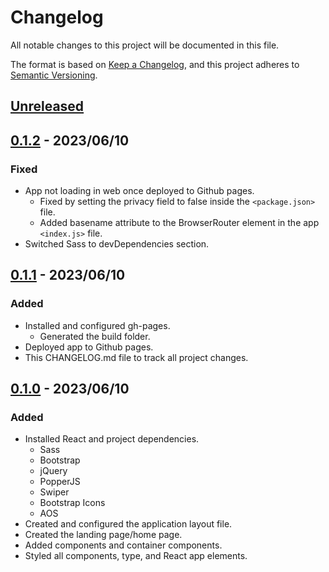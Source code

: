 # Changelog

All notable changes to this project will be documented in this file.

The format is based on [Keep a Changelog](https://keepachangelog.com/en/1.0.0/),
and this project adheres to [Semantic Versioning](https://semver.org/spec/v2.0.0.html).

## [Unreleased]

## [0.1.2] - 2023/06/10

### Fixed

- App not loading in web once deployed to Github pages.
  - Fixed by setting the privacy field to false inside the `<package.json>` file.
  - Added basename attribute to the BrowserRouter element in the app `<index.js>` file.
- Switched Sass to devDependencies section.

## [0.1.1] - 2023/06/10

### Added

- Installed and configured gh-pages.
  - Generated the build folder.
- Deployed app to Github pages.
- This CHANGELOG.md file to track all project changes.

## [0.1.0] - 2023/06/10

### Added

- Installed React and project dependencies.
  - Sass
  - Bootstrap
  - jQuery
  - PopperJS
  - Swiper
  - Bootstrap Icons
  - AOS
- Created and configured the application layout file.
- Created the landing page/home page.
- Added components and container components.
- Styled all components, type, and React app elements.

[unreleased]: https://github.com/ogre2/luminol-bootstrap-template/compare/v0.1.2...HEAD
[0.1.2]: https://github.com/ogre2/luminol-bootstrap-template/compare/v0.1.1...v0.1.2
[0.1.1]: https://github.com/ogre2/luminol-bootstrap-template/compare/v0.1.0...v0.1.1
[0.1.0]: https://github.com/ogre2/luminol-bootstrap-template/releases/tag/v0.1.0
